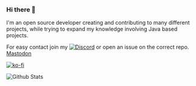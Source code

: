 ### Hi there 👋

I'm an open source developer creating and contributing to many different projects, while trying to expand my knowledge involving Java based projects.

For easy contact join my [![Discord](https://img.shields.io/discord/342814924310970398?color=%237289DA&label=Discord&logo=discord&logoColor=white)](https://discordapp.com/invite/yk4caxM) or open an issue on the correct repo. <a rel="me" href="https://mastodon.social/@tr7zw">Mastodon</a>

[![ko-fi](https://ko-fi.com/img/githubbutton_sm.svg)](https://ko-fi.com/O5O7ACGRH)

![Github Stats](https://github-readme-stats.vercel.app/api?username=tr7zw&count_private=true&show_icons=true&include_all_commits=true&theme=dracula)

<!--
**tr7zw/tr7zw** is a ✨ _special_ ✨ repository because its `README.md` (this file) appears on your GitHub profile.

Here are some ideas to get you started:

- 🔭 I’m currently working on ...
- 🌱 I’m currently learning ...
- 👯 I’m looking to collaborate on ...
- 🤔 I’m looking for help with ...
- 💬 Ask me about ...
- 📫 How to reach me: ...
- 😄 Pronouns: ...
- ⚡ Fun fact: ...
-->
